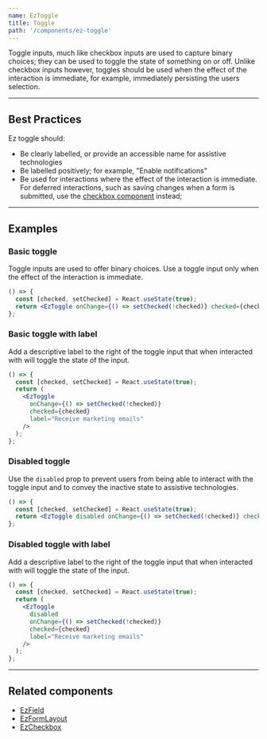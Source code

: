 ```yaml
---
name: EzToggle
title: Toggle
path: '/components/ez-toggle'
---
```


Toggle inputs, much like checkbox inputs are used to capture binary choices; they can be used to toggle the state of something on or off. Unlike checkbox inputs however, toggles should be used when the effect of the interaction is immediate, for example, immediately persisting the users selection.

---

## Best Practices

Ez toggle should:

- Be clearly labelled, or provide an accessible name for assistive technologies
- Be labelled positively; for example, "Enable notifications"
- Be used for interactions where the effect of the interaction is immediate. For deferred interactions, such as saving changes when a form is submitted, use the [checkbox component](/components/ez-checkbox) instead;

---

## Examples

### Basic toggle

Toggle inputs are used to offer binary choices. Use a toggle input only when the effect of the interaction is immediate.

```jsx
() => {
  const [checked, setChecked] = React.useState(true);
  return <EzToggle onChange={() => setChecked(!checked)} checked={checked} />;
};
```

### Basic toggle with label

Add a descriptive label to the right of the toggle input that when interacted with will toggle the state of the input.

```jsx
() => {
  const [checked, setChecked] = React.useState(true);
  return (
    <EzToggle
      onChange={() => setChecked(!checked)}
      checked={checked}
      label="Receive marketing emails"
    />
  );
};
```

### Disabled toggle

Use the `disabled` prop to prevent users from being able to interact with the toggle input and to convey the inactive state to assistive technologies.

```jsx
() => {
  const [checked, setChecked] = React.useState(true);
  return <EzToggle disabled onChange={() => setChecked(!checked)} checked={checked} />;
};
```

### Disabled toggle with label

Add a descriptive label to the right of the toggle input that when interacted with will toggle the state of the input.

```jsx
() => {
  const [checked, setChecked] = React.useState(true);
  return (
    <EzToggle
      disabled
      onChange={() => setChecked(!checked)}
      checked={checked}
      label="Receive marketing emails"
    />
  );
};
```

---

## Related components

- [EzField](/components/ez-field)
- [EzFormLayout](/components/ez-form-layout)
- [EzCheckbox](/components/ez-checkbox)
